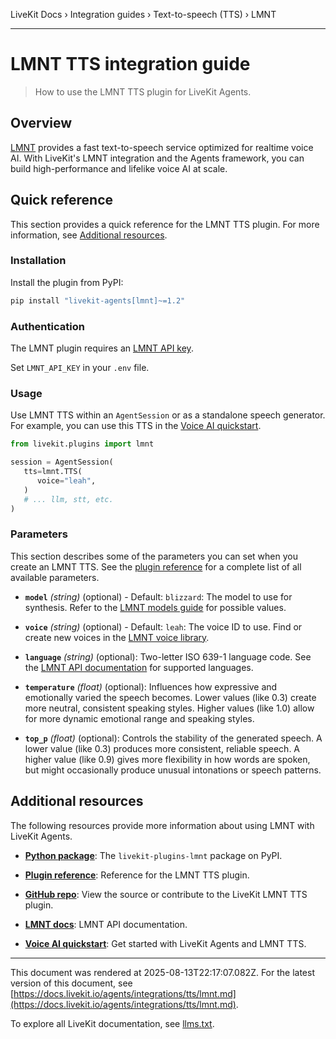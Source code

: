 LiveKit Docs › Integration guides › Text-to-speech (TTS) › LMNT

---

# LMNT TTS integration guide

> How to use the LMNT TTS plugin for LiveKit Agents.

## Overview

[LMNT](https://lmnt.com/) provides a fast text-to-speech service optimized for realtime voice AI. With LiveKit's LMNT integration and the Agents framework, you can build high-performance and lifelike voice AI at scale.

## Quick reference

This section provides a quick reference for the LMNT TTS plugin. For more information, see [Additional resources](#additional-resources).

### Installation

Install the plugin from PyPI:

```bash
pip install "livekit-agents[lmnt]~=1.2"

```

### Authentication

The LMNT plugin requires an [LMNT API key](https://app.lmnt.com/account).

Set `LMNT_API_KEY` in your `.env` file.

### Usage

Use LMNT TTS within an `AgentSession` or as a standalone speech generator. For example, you can use this TTS in the [Voice AI quickstart](https://docs.livekit.io/agents/start/voice-ai.md).

```python
from livekit.plugins import lmnt

session = AgentSession(
   tts=lmnt.TTS(
      voice="leah",
   )
   # ... llm, stt, etc.
)

```

### Parameters

This section describes some of the parameters you can set when you create an LMNT TTS. See the [plugin reference](https://docs.livekit.io/reference/python/v1/livekit/plugins/lmnt/index.html.md#livekit.plugins.lmnt.TTS) for a complete list of all available parameters.

- **`model`** _(string)_ (optional) - Default: `blizzard`: The model to use for synthesis. Refer to the [LMNT models guide](https://docs.lmnt.com/guides/models) for possible values.

- **`voice`** _(string)_ (optional) - Default: `leah`: The voice ID to use. Find or create new voices in the [LMNT voice library](https://app.lmnt.com/voice-library).

- **`language`** _(string)_ (optional): Two-letter ISO 639-1 language code. See the [LMNT API documentation](https://docs.lmnt.com/api-reference/speech/synthesize-speech-bytes#body-language) for supported languages.

- **`temperature`** _(float)_ (optional): Influences how expressive and emotionally varied the speech becomes. Lower values (like 0.3) create more neutral, consistent speaking styles. Higher values (like 1.0) allow for more dynamic emotional range and speaking styles.

- **`top_p`** _(float)_ (optional): Controls the stability of the generated speech. A lower value (like 0.3) produces more consistent, reliable speech. A higher value (like 0.9) gives more flexibility in how words are spoken, but might occasionally produce unusual intonations or speech patterns.

## Additional resources

The following resources provide more information about using LMNT with LiveKit Agents.

- **[Python package](https://pypi.org/project/livekit-plugins-lmnt/)**: The `livekit-plugins-lmnt` package on PyPI.

- **[Plugin reference](https://docs.livekit.io/reference/python/v1/livekit/plugins/lmnt/index.html.md#livekit.plugins.lmnt.TTS)**: Reference for the LMNT TTS plugin.

- **[GitHub repo](https://github.com/livekit/agents/tree/main/livekit-plugins/livekit-plugins-lmnt)**: View the source or contribute to the LiveKit LMNT TTS plugin.

- **[LMNT docs](https://docs.lmnt.com/)**: LMNT API documentation.

- **[Voice AI quickstart](https://docs.livekit.io/agents/start/voice-ai.md)**: Get started with LiveKit Agents and LMNT TTS.

---

This document was rendered at 2025-08-13T22:17:07.082Z.
For the latest version of this document, see [https://docs.livekit.io/agents/integrations/tts/lmnt.md](https://docs.livekit.io/agents/integrations/tts/lmnt.md).

To explore all LiveKit documentation, see [llms.txt](https://docs.livekit.io/llms.txt).